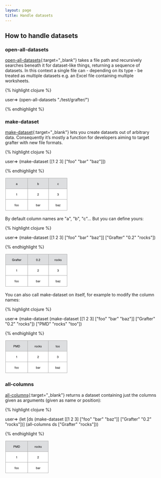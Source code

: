 ```yaml
---
layout: page
title: Handle datasets
---
```


## How to handle datasets

### open-all-datasets

[open-all-datasets](http://api.grafter.org/0.2/grafter.tabular.html#var-open-all-datasets){:target="_blank"} takes a file path and recursively searches beneath it for dataset-like things, returning a sequence of datasets. In this context a single file can - depending on its type - be treated as multiple datasets e.g. an Excel file containing multiple worksheets.

{% highlight clojure %}

user=> (open-all-datasets "./test/grafter/")

{% endhighlight %}


### make-dataset

[make-dataset](http://api.grafter.org/0.2/grafter.tabular.html#var-make-dataset){:target="_blank"} lets you create datasets out of arbitrary data. Consequently it’s mostly a function for developers aiming to target grafter with new file formats.

{% highlight clojure %}

user=> (make-dataset [[1 2 3] ["foo" "bar" "baz"]])

{% endhighlight %}

![ds](/assets/1022_ds_1.png)

By default column names are "a", "b", "c"... But you can define yours:

{% highlight clojure %}

user=> (make-dataset [[1 2 3] ["foo" "bar" "baz"]] ["Grafter" "0.2" "rocks"])

{% endhighlight %}

![ds](/assets/1022_ds_2.png)

You can also call make-dataset on itself, for example to modify the column names:

{% highlight clojure %}

user=> (make-dataset (make-dataset [[1 2 3] ["foo" "bar" "baz"]] ["Grafter" "0.2" "rocks"]) ["PMD" "rocks" "too"])

{% endhighlight %}

![ds](/assets/1022_ds_3.png)

### all-columns

[all-columns](http://api.grafter.org/0.2/grafter.tabular.html#var-all-columns){:target="_blank"} returns a dataset containing just the columns given as arguments (given as name or position):

{% highlight clojure %}

user=> (let [ds (make-dataset [[1 2 3] ["foo" "bar" "baz"]] ["Grafter" "0.2" "rocks"])]
          (all-columns ds ["Grafter" "rocks"]))

{% endhighlight %}

![ds](/assets/1022_ds_4.png)
